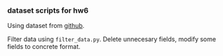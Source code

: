 ### dataset scripts for hw6

Using dataset from [github](https://github.com/37Degrees/DataSets/blob/master/laptops.csv).

Filter data using `filter_data.py`. Delete unnecesary fields, modify some fields to concrete format.
